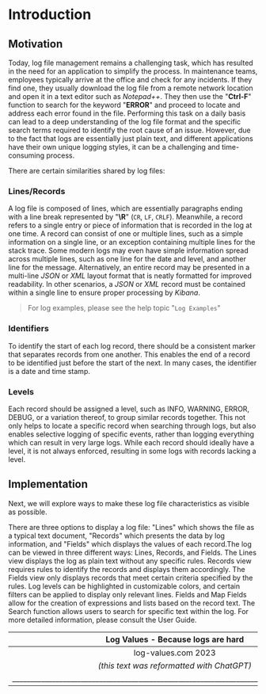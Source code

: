 # Introduction

## Motivation

Today, log file management remains a challenging task, which has resulted in the need for an application to simplify the process.
In maintenance teams, employees typically arrive at the office and check for any incidents. If they find one, they usually download the log file from a remote network location and open it in a text editor such as *Notepad++*. They then use the "**Ctrl-F**" function to search for the keyword "**ERROR**" and proceed to locate and address each error found in the file.
Performing this task on a daily basis can lead to a deep understanding of the log file format and the specific search terms required to identify the root cause of an issue. However, due to the fact that logs are essentially just plain text, and different applications have their own unique logging styles, it can be a challenging and time-consuming process.

There are certain similarities shared by log files:

### Lines/Records

A log file is composed of lines, which are essentially paragraphs ending with a line break represented by "**\R**" (`CR`, `LF`, `CRLF`). Meanwhile, a record refers to a single entry or piece of information that is recorded in the log at one time. A record can consist of one or multiple lines, such as a simple information on a single line, or an exception containing multiple lines for the stack trace. Some modern logs may even have simple information spread across multiple lines, such as one line for the date and level, and another line for the message. Alternatively, an entire record may be presented in a multi-line *JSON* or *XML* layout format that is neatly formatted for improved readability. In other scenarios, a *JSON* or *XML* record must be contained within a single line to ensure proper processing by *Kibana*.

> For log examples, please see the help topic "`Log Examples`"

### Identifiers

To identify the start of each log record, there should be a consistent marker that separates records from one another. This enables the end of a record to be identified just before the start of the next. In many cases, the identifier is a date and time stamp.

### Levels

Each record should be assigned a level, such as INFO, WARNING, ERROR, DEBUG, or a variation thereof, to group similar records together. This not only helps to locate a specific record when searching through logs, but also enables selective logging of specific events, rather than logging everything which can result in very large logs. While each record should ideally have a level, it is not always enforced, resulting in some logs with records lacking a level.

## Implementation

Next, we will explore ways to make these log file characteristics as visible as possible.

There are three options to display a log file: "Lines" which shows the file as a typical text document, "Records" which presents the data by log information, and "Fields" which displays the values of each record.The log can be viewed in three different ways: Lines, Records, and Fields. The Lines view displays the log as plain text without any specific rules. Records view requires rules to identify the records and displays them accordingly. The Fields view only displays records that meet certain criteria specified by the rules. Log levels can be highlighted in customizable colors, and certain filters can be applied to display only relevant lines. Fields and Map Fields allow for the creation of expressions and lists based on the record text. The Search function allows users to search for specific text within the log. For more detailed information, please consult the User Guide.

|                           **Log Values** - Because logs are hard                           |
|:------------------------------------------------------------------------------------------:|
|                                    log-values.com 2023                                     |
|                         *(this text was reformatted with ChatGPT)*                         |
| __________________________________________________________________________________________ |

